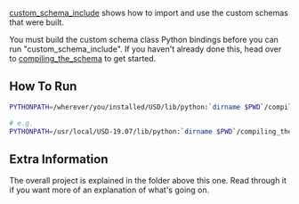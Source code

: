 [custom_schema_include](custom_schema_include.py) shows how to import and use
the custom schemas that were built.

You must build the custom schema class Python bindings before you can
run "custom_schema_include". If you haven't already done this, head over
to [compiling_the_schema](../compiling_the_schema) to get started.


## How To Run
```bash
PYTHONPATH=/wherever/you/installed/USD/lib/python:`dirname $PWD`/compiling_the_schema/build/install/lib/python2.7/site-packages:$PYTHONPATH PXR_PLUGINPATH_NAME=`dirname $PWD`/compiling_the_schema/build/install/plugin/usd/testout/resources python custom_schema_include.py    

# e.g.
PYTHONPATH=/usr/local/USD-19.07/lib/python:`dirname $PWD`/compiling_the_schema/build/install/lib/python2.7/site-packages:$PYTHONPATH PXR_PLUGINPATH_NAME=`dirname $PWD`/compiling_the_schema/build/install/plugin/usd/testout/resources python custom_schema_include.py    
```


## Extra Information
The overall project is explained in the folder above this one. Read
through it if you want more of an explanation of what's going on.
